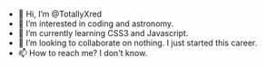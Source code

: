 - 👋 Hi, I’m @TotallyXred
- 👀 I’m interested in coding and astronomy.
- 🌱 I’m currently learning CSS3 and Javascript.
- 💞️ I’m looking to collaborate on nothing. I just started this career.
- 📫 How to reach me? I don't know.

<!---
TotallyXred/TotallyXred is a ✨ special ✨ repository because its `README.md` (this file) appears on your GitHub profile.
You can click the Preview link to take a look at your changes.
--->
